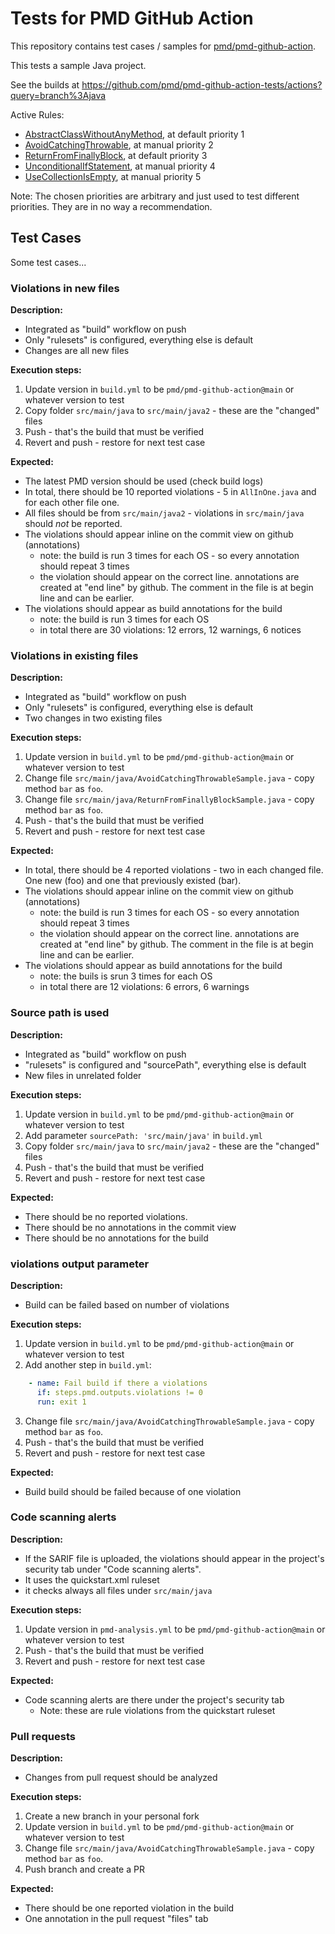 # Tests for PMD GitHub Action

This repository contains test cases / samples for [pmd/pmd-github-action](https://github.com/pmd/pmd-github-action).

This tests a sample Java project.

See the builds at <https://github.com/pmd/pmd-github-action-tests/actions?query=branch%3Ajava>

Active Rules:

*   [AbstractClassWithoutAnyMethod](https://pmd.github.io/latest/pmd_rules_java_design.html#abstractclasswithoutanymethod), at default priority 1
*   [AvoidCatchingThrowable](https://pmd.github.io/latest/pmd_rules_java_errorprone.html#avoidcatchingthrowable), at manual priority 2
*   [ReturnFromFinallyBlock](https://pmd.github.io/latest/pmd_rules_java_errorprone.html#returnfromfinallyblock), at default priority 3
*   [UnconditionalIfStatement](https://pmd.github.io/latest/pmd_rules_java_errorprone.html#unconditionalifstatement), at manual priority 4
*   [UseCollectionIsEmpty](https://pmd.github.io/latest/pmd_rules_java_bestpractices.html#usecollectionisempty), at manual priority 5

Note: The chosen priorities are arbitrary and just used to test different priorities. They are in no way a recommendation.

## Test Cases

Some test cases...

### Violations in new files

**Description:**

* Integrated as "build" workflow on push
* Only "rulesets" is configured, everything else is default
* Changes are all new files

**Execution steps:**

1. Update version in `build.yml` to be `pmd/pmd-github-action@main` or whatever version to test
2. Copy folder `src/main/java` to `src/main/java2` - these are the "changed" files
3. Push - that's the build that must be verified
4. Revert and push - restore for next test case

**Expected:**

* The latest PMD version should be used (check build logs)
* In total, there should be 10 reported violations - 5 in `AllInOne.java` and for each other file one.
* All files should be from `src/main/java2` - violations in `src/main/java` should *not* be reported.
* The violations should appear inline on the commit view on github (annotations)
    * note: the build is run 3 times for each OS - so every annotation should repeat 3 times
    * the violation should appear on the correct line. annotations are created at "end line" by github.
      The comment in the file is at begin line and can be earlier.
* The violations should appear as build annotations for the build
    * note: the build is run 3 times for each OS
    * in total there are 30 violations: 12 errors, 12 warnings, 6 notices

### Violations in existing files

**Description:**

* Integrated as "build" workflow on push
* Only "rulesets" is configured, everything else is default
* Two changes in two existing files

**Execution steps:**

1. Update version in `build.yml` to be `pmd/pmd-github-action@main` or whatever version to test
2. Change file `src/main/java/AvoidCatchingThrowableSample.java` - copy method `bar` as `foo`.
3. Change file `src/main/java/ReturnFromFinallyBlockSample.java` - copy method `bar` as `foo`.
4. Push - that's the build that must be verified
5. Revert and push - restore for next test case

**Expected:**

* In total, there should be 4 reported violations - two in each changed file. One new (foo) and one
  that previously existed (bar).
* The violations should appear inline on the commit view on github (annotations)
    * note: the build is run 3 times for each OS - so every annotation should repeat 3 times
    * the violation should appear on the correct line. annotations are created at "end line" by github.
      The comment in the file is at begin line and can be earlier.
* The violations should appear as build annotations for the build
    * note: the buils is srun 3 times for each OS
    * in total there are 12 violations: 6 errors, 6 warnings

### Source path is used

**Description:**

* Integrated as "build" workflow on push
* "rulesets" is configured and "sourcePath", everything else is default
* New files in unrelated folder

**Execution steps:**

1. Update version in `build.yml` to be `pmd/pmd-github-action@main` or whatever version to test
2. Add parameter `sourcePath: 'src/main/java'` in `build.yml`
3. Copy folder `src/main/java` to `src/main/java2` - these are the "changed" files
4. Push - that's the build that must be verified
5. Revert and push - restore for next test case

**Expected:**

* There should be no reported violations.
* There should be no annotations in the commit view
* There should be no annotations for the build

### violations output parameter

**Description:**

* Build can be failed based on number of violations

**Execution steps:**

1. Update version in `build.yml` to be `pmd/pmd-github-action@main` or whatever version to test
2. Add another step in `build.yml`:

```yml
    - name: Fail build if there a violations
      if: steps.pmd.outputs.violations != 0
      run: exit 1
```
3. Change file `src/main/java/AvoidCatchingThrowableSample.java` - copy method `bar` as `foo`.
4. Push - that's the build that must be verified
5. Revert and push - restore for next test case

**Expected:**

* Build build should be failed because of one violation

### Code scanning alerts

**Description:**

* If the SARIF file is uploaded, the violations should appear in the project's security tab
  under "Code scanning alerts".
* It uses the quickstart.xml ruleset
* it checks always all files under `src/main/java`

**Execution steps:**

1. Update version in `pmd-analysis.yml` to be `pmd/pmd-github-action@main` or whatever version to test
2. Push - that's the build that must be verified
3. Revert and push - restore for next test case

**Expected:**

* Code scanning alerts are there under the project's security tab
    * Note: these are rule violations from the quickstart ruleset

### Pull requests

**Description:**

* Changes from pull request should be analyzed

**Execution steps:**

1. Create a new branch in your personal fork
2. Update version in `build.yml` to be `pmd/pmd-github-action@main` or whatever version to test
3. Change file `src/main/java/AvoidCatchingThrowableSample.java` - copy method `bar` as `foo`.
4. Push branch and create a PR

**Expected:**

* There should be one reported violation in the build
* One annotation in the pull request "files" tab
